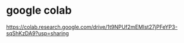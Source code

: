 # google colab <br/>
https://colab.research.google.com/drive/1t9NPUf2mEMIst27jPFeYP3-sqShKzDA9?usp=sharing
